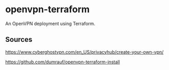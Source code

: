 # openvpn-terraform
An OpenVPN deployment using Terraform.

## Sources

https://www.cyberghostvpn.com/en_US/privacyhub/create-your-own-vpn/

https://github.com/dumrauf/openvpn-terraform-install


